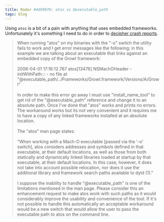 ```yaml
---
title: Radar #4499076: atos vs @executable_path
tags: blog
---
```


Using `atos` is a bit of a pain with anything that uses embedded frameworks. Unfortunately it's something I need to do in order to [decipher crash reports](http://www.wincent.com/a/about/wincent/weblog/archives/2006/03/automated_strip.php).





> When running "atos" on my binaries with the "-o" switch the utility fails to work and I get error messages like the following; in this example we are talking about an executable that links against an embedded copy of the Growl framework:\
> \
> 2006-04-01 17:16:12.767 atos\[13476\] NSMachOHeader -initWithPath::: - no file at "@executable\_path/../Frameworks/Growl.framework/Versions/A/Growl"\
> \
> In order to make this error go away I must use "install\_name\_tool" to get rid of the "@executable\_path" reference and change it to an absolute path. Once I've done that "atos" works and prints no errors. The workaround works but its not very convenient and it requires me to have a copy of any linked frameworks installed at an absolute location.\
> \
> The "atos" man page states:\
> \
> "When working with a Mach-O executable \[passed via the '-o' switch\], atos considers addresses and symbols defined in that executable, at their default locations, as well as those from both statically and dynamically linked libraries loaded at startup by that executable, at their default locations. In this case, however, it does not take into account possible relocation, nor does it use the additional library and framework search paths available to dyld (1)."\
> \
> I suppose the inability to handle "@executable\_path" is one of the limitations mentioned in the man page. Please consider this an enhancement request to make atos work with such paths as it would considerably improve the usability and convenience of the tool. If it's not possible to handle this automatically an acceptable workaround would be a new switch that would allow the user to pass the executable path to atos on the command line.
